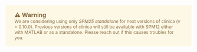 <div style="background-color: #fcf8e5; color: #8C6D46; padding: 16px 24px;">
 <div style="font-size: 16px; font-weight: bold;">⚠ Warning</div>
 <div style="font-size: 12px">
 We are considering using only <em>SPM25 standalone</em> for next versions of clinica (v > 0.10.0). Previous versions of clinica will still be available with SPM12 either with MATLAB or as a standalone.
Please reach out if this causes troubles for you.
 </div>
</div>
